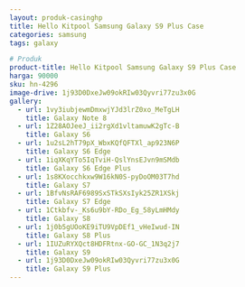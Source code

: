 ```yaml
---
layout: produk-casinghp
title: Hello Kitpool Samsung Galaxy S9 Plus Case
categories: samsung
tags: galaxy

# Produk
product-title: Hello Kitpool Samsung Galaxy S9 Plus Case
harga: 90000
sku: hn-4296
image-drive: 1j93D0DxeJw09okRIw03Qyvri77zu3x0G
gallery:
  - url: 1vy3iubjewmDmxwjYJd3lrZ0xo_MeTgLH
    title: Galaxy Note 8
  - url: 1Z28AOJeeJ_ii2rgXd1vltamuwK2gTc-B
    title: Galaxy S6
  - url: 1u2sL2hT79pX_WbxKQfQFTXl_ap923N6P
    title: Galaxy S6 Edge
  - url: 1iqXKqYTo5IqTviH-QslYnsEJvn9mSMdb
    title: Galaxy S6 Edge Plus
  - url: 1s8KXocchkxw9W16kN0S-pyDoOM03T7hd
    title: Galaxy S7
  - url: 1BfvNsRAF6989SxSTkSXsIyk25ZR1XSkj
    title: Galaxy S7 Edge
  - url: 1Ctkbfv-_Ks6u9bY-RDo_Eg_58yLmHMdy
    title: Galaxy S8
  - url: 1j0b5gUOoKE9iTU9VpDEf1_vHeIwud-IN
    title: Galaxy S8 Plus
  - url: 1IUZuRYXQct8HDFRtnx-GO-GC_1N3q2j7
    title: Galaxy S9
  - url: 1j93D0DxeJw09okRIw03Qyvri77zu3x0G
    title: Galaxy S9 Plus
---
```

